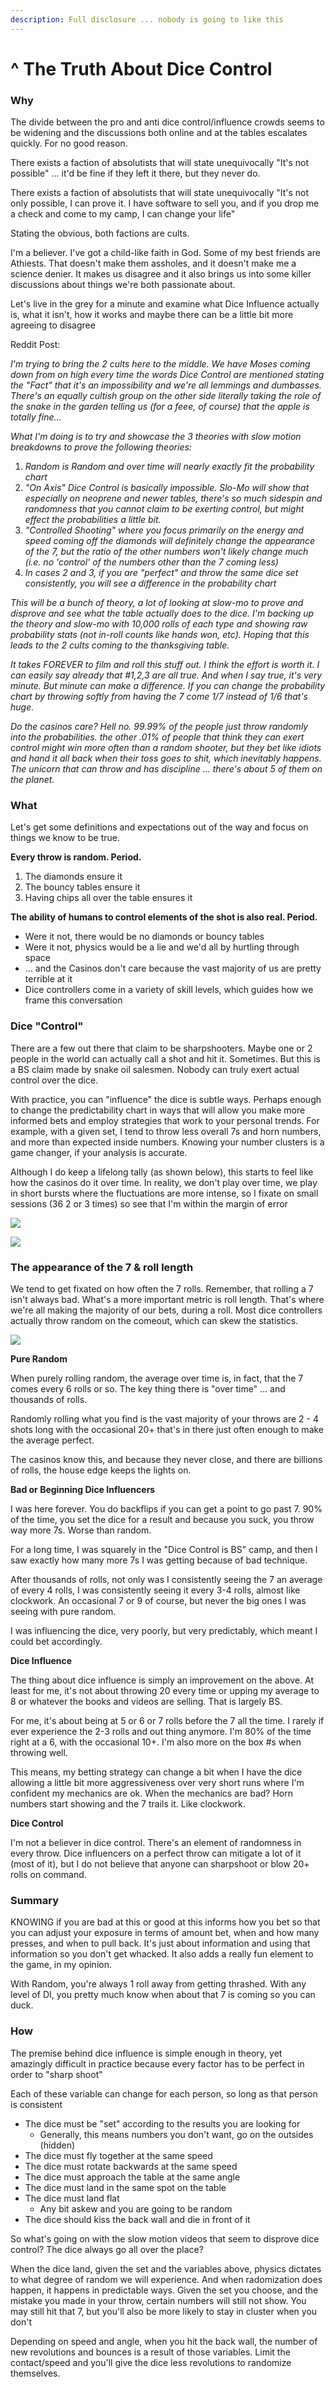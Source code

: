 ```yaml
---
description: Full disclosure ... nobody is going to like this
---
```


# ^ The Truth About Dice Control

### Why

The divide between the pro and anti dice control/influence crowds seems to be widening and the discussions both online and at the tables escalates quickly. For no good reason. 

There exists a faction of absolutists that will state unequivocally "It's not possible" ... it'd be fine if they left it there, but they never do.

There exists a faction of absolutists that will state unequivocally "It's not only possible, I can prove it. I have software to sell you, and if you drop me a check and come to my camp, I can change your life"

Stating the obvious, both factions are cults.

I'm a believer. I've got a child-like faith in God. Some of my best friends are Athiests. That doesn't make them assholes, and it doesn't make me a science denier. It makes us disagree and it also brings us into some killer discussions about things we're both passionate about.

Let's live in the grey for a minute and examine what Dice Influence actually is, what it isn't, how it works and maybe there can be a little bit more agreeing to disagree 

Reddit Post:

_I'm trying to bring the 2 cults here to the middle. We have Moses coming down from on high every time the words Dice Control are mentioned stating the "Fact" that it's an impossibility and we're all lemmings and dumbasses. There's an equally cultish group on the other side literally taking the role of the snake in the garden telling us \(for a feee, of course\) that the apple is totally fine..._

_What I'm doing is to try and showcase the 3 theories with slow motion breakdowns to prove the following theories:_

1. _Random is Random and over time will nearly exactly fit the probability chart_
2. _"On Axis" Dice Control is basically impossible. Slo-Mo will show that especially on neoprene and newer tables, there's so much sidespin and randomness that you cannot claim to be exerting control, but might effect the probabilities a little bit._
3. _"Controlled Shooting" where you focus primarily on the energy and speed coming off the diamonds will definitely change the appearance of the 7, but the ratio of the other numbers won't likely change much \(i.e. no 'control' of the numbers other than the 7 coming less\)_
4. _In cases 2 and 3, if you are "perfect" and throw the same dice set consistently, you will see a difference in the probability chart_

_This will be a bunch of theory, a lot of looking at slow-mo to prove and disprove and see what the table actually does to the dice. I'm backing up the theory and slow-mo with 10,000 rolls of each type and showing raw probability stats \(not in-roll counts like hands won, etc\). Hoping that this leads to the 2 cults coming to the thanksgiving table._

_It takes FOREVER to film and roll this stuff out. I think the effort is worth it. I can easily say already that \#1,2,3 are all true. And when I say true, it's very minute. But minute can make a difference. If you can change the probability chart by throwing softly from having the 7 come 1/7 instead of 1/6 that's huge._

_Do the casinos care? Hell no. 99.99% of the people just throw randomly into the probabilities. the other .01% of people that think they can exert control might win more often than a random shooter, but they bet like idiots and hand it all back when their toss goes to shit, which inevitably happens. The unicorn that can throw and has discipline ... there's about 5 of them on the planet._

### What

Let's get some definitions and expectations out of the way and focus on things we know to be true.

**Every throw is random. Period.**

1. The diamonds ensure it
2. The bouncy tables ensure it
3. Having chips all over the table ensures it

**The ability of humans to control elements of the shot is also real. Period.**

* Were it not, there would be no diamonds or bouncy tables
* Were it not, physics would be a lie and we'd all by hurtling through space
* ... and the Casinos don't care because the vast majority of us are pretty terrible at it
* Dice controllers come in a variety of skill levels, which guides how we frame this conversation

### **Dice "Control"**

There are a few out there that claim to be sharpshooters. Maybe one or 2 people in the world can actually call a shot and hit it. Sometimes. But this is a BS claim made by snake oil salesmen. Nobody can truly exert actual control over the dice.

With practice, you can "influence" the dice is subtle ways. Perhaps enough to change the predictability chart in ways that will allow you make more informed bets and employ strategies that work to your personal trends.  For example, with a given set, I tend to throw less overall 7s and horn numbers, and more than expected inside numbers.  Knowing your number clusters is a game changer, if your analysis is accurate.

Although I do keep a lifelong tally \(as shown below\), this starts to feel like how the casinos do it over time. In reality, we don't play over time, we play in short bursts where the fluctuations are more intense, so I fixate on small sessions \(36 2 or 3 times\) so see that I'm within the margin of error 

![](../.gitbook/assets/random.png)

![](../.gitbook/assets/3v%20%281%29.png)

### **The appearance of the 7 & roll length**

We tend to get fixated on how often the 7 rolls. Remember, that rolling a 7 isn't always bad. What's a more important metric is roll length. That's where we're all making the majority of our bets, during a roll. Most dice controllers actually throw random on the comeout, which can skew the statistics.

![](../.gitbook/assets/screen-shot-2021-05-08-at-1.01.39-am%20%281%29.png)

**Pure Random**

When purely rolling random, the average over time is, in fact, that the 7 comes every 6 rolls or so. The key thing there is "over time" ... and thousands of rolls.

Randomly rolling what you find is the vast majority of your throws are 2 - 4 shots long with the occasional 20+ that's in there just often enough to make the average perfect.

The casinos know this, and because they never close, and there are billions of rolls, the house edge keeps the lights on.

**Bad or Beginning Dice Influencers**

I was here forever. You do backflips if you can get a point to go past 7. 90% of the time, you set the dice for a result and because you suck, you throw way more 7s. Worse than random.

For a long time, I was squarely in the "Dice Control is BS" camp, and then I saw exactly how many more 7s I was getting because of bad technique.

After thousands of rolls, not only was I consistently seeing the 7 an average of every 4 rolls, I was consistently seeing it every 3-4 rolls, almost like clockwork. An occasional 7 or 9 of course, but never the big ones I was seeing with pure random.

I was influencing the dice, very poorly, but very predictably, which meant I could bet accordingly.

**Dice Influence**

The thing about dice influence is simply an improvement on the above. At least for me, it's not about throwing 20 every time or upping my average to 8 or whatever the books and videos are selling. That is largely BS.

For me, it's about being at 5 or 6 or 7 rolls before the 7 all the time. I rarely if ever experience the 2-3 rolls and out thing anymore. I'm 80% of the time right at a 6, with the occasional 10+. I'm also more on the box \#s when throwing well.

This means, my betting strategy can change a bit when I have the dice allowing a little bit more aggressiveness over very short runs where I'm confident my mechanics are ok. When the mechanics are bad? Horn numbers start showing and the 7 trails it. Like clockwork.

**Dice Control**

I'm not a believer in dice control. There's an element of randomness in every throw. Dice influencers on a perfect throw can mitigate a lot of it \(most of it\), but I do not believe that anyone can sharpshoot or blow 20+ rolls on command.

### Summary

KNOWING if you are bad at this or good at this informs how you bet so that you can adjust your exposure in terms of amount bet, when and how many presses, and when to pull back. It's just about information and using that information so you don't get whacked. It also adds a really fun element to the game, in my opinion.

With Random, you're always 1 roll away from getting thrashed. With any level of DI, you pretty much know when about that 7 is coming so you can duck.

### How

The premise behind dice influence is simple enough in theory, yet amazingly difficult in practice because every factor has to be perfect in order to "sharp shoot"

Each of these variable can change for each person, so long as that person is consistent

* The dice must be "set" according to the results you are looking for
  * Generally, this means numbers you don't want, go on the outsides \(hidden\)
* The dice must fly together at the same speed
* The dice must rotate backwards at the same speed
* The dice must approach the table at the same angle 
* The dice must land in the same spot on the table 
* The dice must land flat
  * Any bit askew and you are going to be random
* The dice should kiss the back wall and die in front of it

So what's going on with the slow motion videos that seem to disprove dice control? The dice always go all over the place? 

When the dice land, given the set and the variables above, physics dictates to what degree of random we will experience. And when radomization does happen, it happens in predictable ways. Given the set you choose, and the mistake you made in your throw, certain numbers will still not show. You may still hit that 7, but you'll also be more likely to stay in cluster when you don't

Depending on speed and angle, when you hit the back wall, the number of new revolutions and bounces is a result of those variables. Limit the contact/speed and you'll give the dice less revolutions to randomize themselves.

